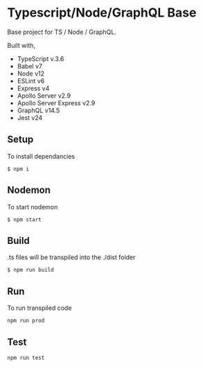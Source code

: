 # Typescript/Node/GraphQL Base
Base project for TS / Node / GraphQL.

Built with,
- TypeScript v.3.6
- Babel v7
- Node v12
- ESLint v6
- Express v4
- Apollo Server v2.9
- Apollo Server Express v2.9
- GraphQL v14.5
- Jest v24

## Setup
To install dependancies
```
$ npm i
```

## Nodemon
To start nodemon
```
$ npm start
```
## Build
.ts files will be transpiled into the ./dist folder
```
$ npm run build
```

## Run
To run transpiled code
```
npm run prod
```

## Test
```
npm run test
```